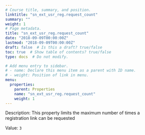 ```yaml
---
# Course title, summary, and position.
linktitle: "sn_ext_usr_reg.request_count"
summary: ""
weight: 1
# Page metadata.
title: "sn_ext_usr_reg.request_count"
date: "2018-09-09T00:00:00Z"
lastmod: "2018-09-09T00:00:00Z"
draft: false  # Is this a draft? true/false
toc: true  # Show table of contents? true/false
type: docs  # Do not modify.

# Add menu entry to sidebar.
# - name: Declare this menu item as a parent with ID name.
# - weight: Position of link in menu.
menu:
  properties:
    parent: Properties
    name: "sn_ext_usr_reg.request_count"
    weight: 1
---
```


Description: This property limits the maximum number of times a registration link can be requested


Value: `3`